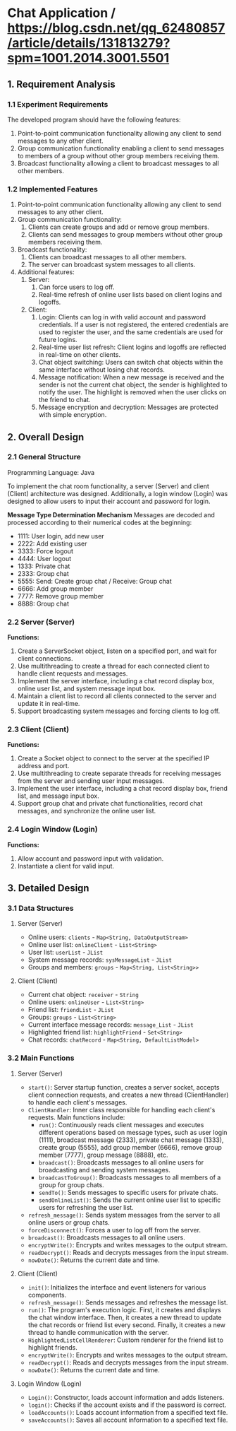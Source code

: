 # Chat Application / https://blog.csdn.net/qq_62480857/article/details/131813279?spm=1001.2014.3001.5501

## 1. Requirement Analysis

### 1.1 Experiment Requirements

The developed program should have the following features:
1. Point-to-point communication functionality allowing any client to send messages to any other client.
2. Group communication functionality enabling a client to send messages to members of a group without other group members receiving them.
3. Broadcast functionality allowing a client to broadcast messages to all other members.

### 1.2 Implemented Features

1. Point-to-point communication functionality allowing any client to send messages to any other client.
2. Group communication functionality:
   1. Clients can create groups and add or remove group members.
   2. Clients can send messages to group members without other group members receiving them.
3. Broadcast functionality:
   1. Clients can broadcast messages to all other members.
   2. The server can broadcast system messages to all clients.
4. Additional features:
   1. Server:
      1. Can force users to log off.
      2. Real-time refresh of online user lists based on client logins and logoffs.
   2. Client:
      1. Login: Clients can log in with valid account and password credentials. If a user is not registered, the entered credentials are used to register the user, and the same credentials are used for future logins.
      2. Real-time user list refresh: Client logins and logoffs are reflected in real-time on other clients.
      3. Chat object switching: Users can switch chat objects within the same interface without losing chat records.
      4. Message notification: When a new message is received and the sender is not the current chat object, the sender is highlighted to notify the user. The highlight is removed when the user clicks on the friend to chat.
      5. Message encryption and decryption: Messages are protected with simple encryption.

## 2. Overall Design

### 2.1 General Structure

Programming Language: Java

To implement the chat room functionality, a server (Server) and client (Client) architecture was designed. Additionally, a login window (Login) was designed to allow users to input their account and password for login.

**Message Type Determination Mechanism**
Messages are decoded and processed according to their numerical codes at the beginning:
- 1111: User login, add new user
- 2222: Add existing user
- 3333: Force logout
- 4444: User logout
- 1333: Private chat
- 2333: Group chat
- 5555: Send: Create group chat / Receive: Group chat
- 6666: Add group member
- 7777: Remove group member
- 8888: Group chat

### 2.2 Server (Server)

**Functions:**
1. Create a ServerSocket object, listen on a specified port, and wait for client connections.
2. Use multithreading to create a thread for each connected client to handle client requests and messages.
3. Implement the server interface, including a chat record display box, online user list, and system message input box.
4. Maintain a client list to record all clients connected to the server and update it in real-time.
5. Support broadcasting system messages and forcing clients to log off.

### 2.3 Client (Client)

**Functions:**
1. Create a Socket object to connect to the server at the specified IP address and port.
2. Use multithreading to create separate threads for receiving messages from the server and sending user input messages.
3. Implement the user interface, including a chat record display box, friend list, and message input box.
4. Support group chat and private chat functionalities, record chat messages, and synchronize the online user list.

### 2.4 Login Window (Login)

**Functions:**
1. Allow account and password input with validation.
2. Instantiate a client for valid input.

## 3. Detailed Design

### 3.1 Data Structures

1. Server (Server)
   - Online users: `clients` - `Map<String, DataOutputStream>`
   - Online user list: `onlineClient` - `List<String>`
   - User list: `userList` - `JList`
   - System message records: `sysMessageList` - `JList`
   - Groups and members: `groups` - `Map<String, List<String>>`

2. Client (Client)
   - Current chat object: `receiver` - `String`
   - Online users: `onlineUser` - `List<String>`
   - Friend list: `friendList` - `JList`
   - Groups: `groups` - `List<String>`
   - Current interface message records: `message_List` - `JList`
   - Highlighted friend list: `highlightFriend` - `Set<String>`
   - Chat records: `chatRecord` - `Map<String, DefaultListModel>`

### 3.2 Main Functions

1. Server (Server)
   - `start()`: Server startup function, creates a server socket, accepts client connection requests, and creates a new thread (ClientHandler) to handle each client's messages.
   - `ClientHandler`: Inner class responsible for handling each client's requests. Main functions include:
     - `run()`: Continuously reads client messages and executes different operations based on message types, such as user login (1111), broadcast message (2333), private chat message (1333), create group (5555), add group member (6666), remove group member (7777), group message (8888), etc.
     - `broadcast()`: Broadcasts messages to all online users for broadcasting and sending system messages.
     - `broadcastToGroup()`: Broadcasts messages to all members of a group for group chats.
     - `sendTo()`: Sends messages to specific users for private chats.
     - `sendOnlineList()`: Sends the current online user list to specific users for refreshing the user list.
   - `refresh_message()`: Sends system messages from the server to all online users or group chats.
   - `forceDisconnect()`: Forces a user to log off from the server.
   - `broadcast()`: Broadcasts messages to all online users.
   - `encryptWrite()`: Encrypts and writes messages to the output stream.
   - `readDecrypt()`: Reads and decrypts messages from the input stream.
   - `nowDate()`: Returns the current date and time.

2. Client (Client)
   - `init()`: Initializes the interface and event listeners for various components.
   - `refresh_message()`: Sends messages and refreshes the message list.
   - `run()`: The program's execution logic. First, it creates and displays the chat window interface. Then, it creates a new thread to update the chat records or friend list every second. Finally, it creates a new thread to handle communication with the server.
   - `HighlightedListCellRenderer`: Custom renderer for the friend list to highlight friends.
   - `encryptWrite()`: Encrypts and writes messages to the output stream.
   - `readDecrypt()`: Reads and decrypts messages from the input stream.
   - `nowDate()`: Returns the current date and time.

3. Login Window (Login)
   - `Login()`: Constructor, loads account information and adds listeners.
   - `login()`: Checks if the account exists and if the password is correct.
   - `loadAccounts()`: Loads account information from a specified text file.
   - `saveAccounts()`: Saves all account information to a specified text file.
